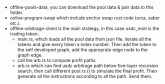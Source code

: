 - offline-pools-data, you can download the pool data & pair data to this folder.
- online-program-swap which include anchor swap rust code (orca, saber etc.).
- offline-arbitrage-client is the main strategy, in this case usdc_mint is the trading token..
	- main.rs, which loads all the pool data from json file. iterate all the tokens and give every token a index number. Then add the token to the self developed graph, add the approprate edge node to the graph edge.
	- call the arb.rs to compute profit paths.
	- arb.rs which can find usdc arbitrage path below five-layer recursion search, then call different pool.rs () to simulate the final profit. Then generate all the instructions  according to all the path. Send them.
